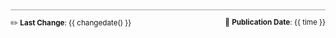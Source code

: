 <div class="docinfo print-site-plugin-ignore" style="position:relative; margin-top:3em; padding-bottom: 3em; padding-top: 1em; font-size: smaller; border-top: 2px solid #cccccc">
    <div style="float: left">
        ✏️ <b>Last Change</b>: {{ changedate() }}
    </div>
    <div style="float: right">
        📖 <b>Publication Date</b>: {{ time }}
    </div>
</div>
